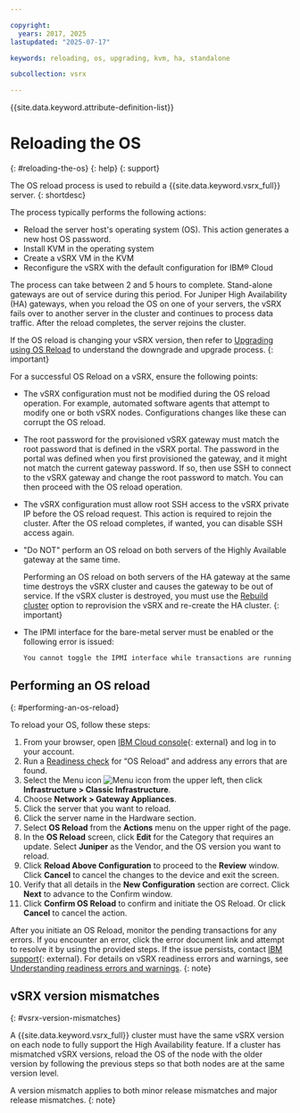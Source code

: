 ```yaml
---

copyright:
  years: 2017, 2025
lastupdated: "2025-07-17"

keywords: reloading, os, upgrading, kvm, ha, standalone

subcollection: vsrx

---
```


{{site.data.keyword.attribute-definition-list}}

# Reloading the OS
{: #reloading-the-os}
{: help}
{: support}

The OS reload process is used to rebuild a {{site.data.keyword.vsrx_full}} server.
{: shortdesc}

The process typically performs the following actions:

* Reload the server host's operating system (OS). This action generates a new host OS password.
* Install KVM in the operating system
* Create a vSRX VM in the KVM
* Reconfigure the vSRX with the default configuration for IBM® Cloud

The process can take between 2 and 5 hours to complete. Stand-alone gateways are out of service during this period. For Juniper High Availability (HA) gateways, when you reload the OS on one of your servers, the vSRX fails over to another server in the cluster and continues to process data traffic. After the reload completes, the server rejoins the cluster.

If the OS reload is changing your vSRX version, then refer to [Upgrading using OS Reload](/docs/vsrx?topic=vsrx-os-reload-upgrade#os-reload-upgrade) to understand the downgrade and upgrade process.
{: important}

For a successful OS Reload on a vSRX, ensure the following points:

* The vSRX configuration must not be modified during the OS reload operation. For example, automated software agents that attempt to modify one or both vSRX nodes. Configurations changes like these can corrupt the OS reload.

* The root password for the provisioned vSRX gateway must match the root password that is defined in the vSRX portal. The password in the portal was defined when you first provisioned the gateway, and it might not match the current gateway password. If so, then use SSH to connect to the vSRX gateway and change the root password to match. You can then proceed with the OS reload operation.

* The vSRX configuration must allow root SSH access to the vSRX private IP before the OS reload request. This action is required to rejoin the cluster. After the OS reload completes, if wanted, you can disable SSH access again.

* "Do NOT" perform an OS reload on both servers of the Highly Available gateway at the same time.

   Performing an OS reload on both servers of the HA gateway at the same time destroys the vSRX cluster and causes the gateway to be out of service. If the vSRX cluster is destroyed, you must use the [Rebuild cluster](/docs/vsrx?topic=vsrx-rebuilding-an-ha-cluster) option to reprovision the vSRX and re-create the HA cluster.
   {: important}

* The IPMI interface for the bare-metal server must be enabled or the following error is issued:

   ```sh
   You cannot toggle the IPMI interface while transactions are running.
   ```

## Performing an OS reload
{: #performing-an-os-reload}

To reload your OS, follow these steps:

1. From your browser, open [IBM Cloud console](/login){: external} and log in to your account.
2. Run a [Readiness check](/docs/vsrx?topic=vsrx-vsrx-readiness#vsrx-readiness) for “OS Reload” and address any errors that are found.
3. Select the Menu icon ![Menu icon](../../icons/icon_hamburger.svg) from the upper left, then click **Infrastructure > Classic Infrastructure**.
4. Choose **Network > Gateway Appliances**.
5. Click the server that you want to reload.
6. Click the server name in the Hardware section.
7. Select **OS Reload** from the **Actions** menu on the upper right of the page.
8. In the **OS Reload** screen, click **Edit** for the Category that requires an update. Select **Juniper** as the Vendor, and the OS version you want to reload.
9. Click **Reload Above Configuration** to proceed to the **Review** window. Click **Cancel** to cancel the changes to the device and exit the screen.
10. Verify that all details in the **New Configuration** section are correct. Click **Next** to advance to the Confirm window.
11. Click **Confirm OS Reload** to confirm and initiate the OS Reload. Or click **Cancel** to cancel the action.

After you initiate an OS Reload, monitor the pending transactions for any errors. If you encounter an error, click the error document link and attempt to resolve it by using the provided steps. If the issue persists, contact [IBM support](https://cloud.ibm.com/unifiedsupport/supportcenter){: external}. For details on vSRX readiness errors and warnings, see [Understanding readiness errors and warnings](/docs/vsrx?topic=vsrx-readiness-errors).
{: note}

## vSRX version mismatches
{: #vsrx-version-mismatches}

A {{site.data.keyword.vsrx_full}} cluster must have the same vSRX version on each node to fully support the High Availability feature. If a cluster has mismatched vSRX versions, reload the OS of the node with the older version by following the previous steps so that both nodes are at the same version level.

A version mismatch applies to both minor release mismatches and major release mismatches.
{: note}
